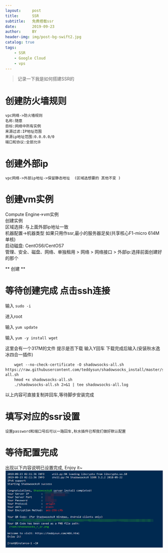 ```yaml
---
layout:     post
title:      SSR
subtitle:   免费搭载ssr	
date:       2019-09-23
author:     BY
header-img: img/post-bg-swift2.jpg
catalog: true
tags:
    - SSR
    - Google Cloud
    - vps
---
```


>记录一下我是如何搭建SSR的


# 创建防火墙规则
    vpc网络->防火墙规则
    名称:随意
    目标:网络中所有实例
    来源过滤:IP地址范围
    来源ip地址范围:0.0.0.0/0
    端口和协议:全部允许

# 创建外部ip
	vpc网络->外部ip地址->保留静态地址  (区域选想要的 其他不变 )

# 创建vm实例
Compute Engine->vm实例  
创建实例  
	区域选择: 与上面外部ip地址一致  
	机器配置->机器类型 如果只用作ssr,最小的服务器足矣(共享核心F1-micro      614M 单核)  
	启动磁盘: CentOS6/CentOS7  
	管理、安全、磁盘、网络、单独租用 > 网络 > 网络接口 > 外部ip:选择前面创建好的那个  

** 创建 **

# 等待创建完成  点击ssh连接
输入 `sudo -i`  

进入root

输入 `yum update`  

输入 `yum -y install wget`  

这里会有一个317M的文件 提示是否下载 输入Y回车
下载完成后输入(安装秋水逸冰四合一插件)
```
	wget --no-check-certificate -O shadowsocks-all.sh https://raw.githubusercontent.com/teddysun/shadowsocks_install/master/shadowsocks-all.sh
	hmod +x shadowsocks-all.sh
	./shadowsocks-all.sh 2>&1 | tee shadowsocks-all.log  
```  

以上内容可直接复制并回车,等待脚步安装完成

# 填写对应的ssr设置
	设置password和端口号后可以一路回车,秋水插件已帮我们做好默认配置

# 等待配置完成
出现以下内容说明已设置完成, Enjoy it~
![ssr-success.png](https://github.com/vectorAz/vectorAZ.github.io/blob/master/img/ssr-success.png "my-logo")

